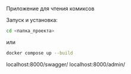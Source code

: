 Приложение для чтения комиксов

Запуск и установка:

```sh
cd <папка_проекта>

```

или

```sh
docker compose up --build
```

localhost:8000/swagger/
localhost:8000/admin/
